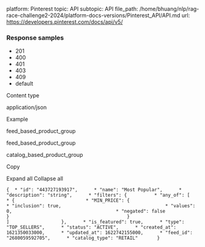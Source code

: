 platform: Pinterest
topic: API
subtopic: API
file_path: /home/bhuang/nlp/rag-race-challenge2-2024/platform-docs-versions/Pinterest_API/API.md
url: https://developers.pinterest.com/docs/api/v5/

### Response samples

* 201
* 400
* 401
* 403
* 409
* default

Content type

application/json

Example

feed\_based\_product\_group

feed\_based\_product\_group

catalog\_based\_product\_group

Copy

Expand all Collapse all

`{  * "id": "443727193917",      * "name": "Most Popular",      * "description": "string",      * "filters": {          * "any_of": [                  * {                          * "MIN_PRICE": {                                  * "inclusion": true,                                      * "values": 0,                                      * "negated": false                                                       }                                           }                               ]                   },      * "is_featured": true,      * "type": "TOP_SELLERS",      * "status": "ACTIVE",      * "created_at": 1621350033000,      * "updated_at": 1622742155000,      * "feed_id": "2680059592705",      * "catalog_type": "RETAIL"       }`